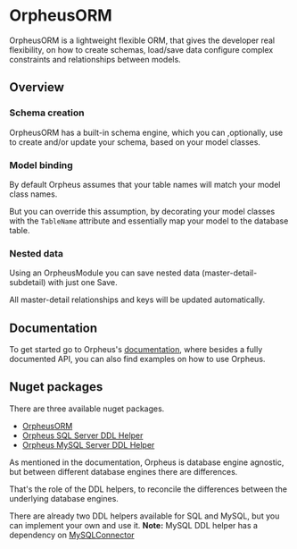 # OrpheusORM
OrpheusORM is a lightweight flexible ORM, that gives the developer real flexibility, on how to create schemas, load/save data configure complex constraints and relationships between models.

## Overview

### Schema creation
OrpheusORM has a built-in schema engine, which you can ,optionally, use to create and/or update your schema, based on your model classes.

### Model binding
By default Orpheus assumes that your table names will match your model class names. 

But you can override this assumption, by decorating your model classes with the ```TableName``` attribute and essentially map your model to the database table.

### Nested data
Using an OrpheusModule you can save nested data (master-detail-subdetail) with just one Save. 

All master-detail relationships and keys will be updated automatically.

## Documentation
To get started go to Orpheus's [documentation](https://gtrifidis.github.io/OrpheusORM/), where besides a fully documented API, you can also find examples on how to use Orpheus.

## Nuget packages
There are three available nuget packages.
* [OrpheusORM](https://www.nuget.org/packages/OrpheusORM/)
* [Orpheus SQL Server DDL Helper](https://www.nuget.org/packages/OrpheusORMSQLServerDDLHelper/)
* [Orpheus MySQL Server DDL Helper](https://www.nuget.org/packages/OrpheusORMMySQLServerDDLHelper/)

As mentioned in the documentation, Orpheus is database engine agnostic, but between different database engines there are differences.

That's the role of the DDL helpers, to reconcile the differences between the underlying database engines.

There are already two DDL helpers available for SQL and MySQL, but you can implement your own and use it.
**Note:** MySQL DDL helper has a dependency on [MySQLConnector](https://mysql-net.github.io/MySqlConnector/) 